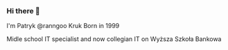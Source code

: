 ### Hi there 👋

I'm Patryk @ranngoo Kruk
Born in 1999

Midle school IT specialist
and now collegian IT on Wyższa Szkoła Bankowa
